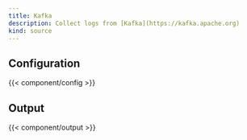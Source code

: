 ```yaml
---
title: Kafka
description: Collect logs from [Kafka](https://kafka.apache.org)
kind: source
---
```


## Configuration

{{< component/config >}}

## Output

{{< component/output >}}
